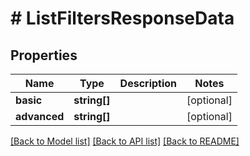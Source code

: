 # # ListFiltersResponseData

## Properties

Name | Type | Description | Notes
------------ | ------------- | ------------- | -------------
**basic** | **string[]** |  | [optional] 
**advanced** | **string[]** |  | [optional] 

[[Back to Model list]](../../README.md#documentation-for-models) [[Back to API list]](../../README.md#documentation-for-api-endpoints) [[Back to README]](../../README.md)



